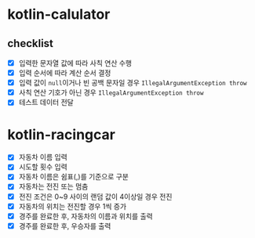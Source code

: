# kotlin-calulator

## checklist

- [x] 입력한 문자열 값에 따라 사칙 연산 수행
- [x] 입력 순서에 따라 계산 순서 결정
- [x] 입력 값이 `null`이거나 빈 공백 문자일 경우 `IllegalArgumentException throw`
- [x] 사칙 연산 기호가 아닌 경우 `IllegalArgumentException throw`
- [x] 테스트 데이터 전달

# kotlin-racingcar

- [x] 자동차 이름 입력
- [x] 시도할 횟수 입력
- [x] 자동차 이름은 쉼표(,)를 기준으로 구분
- [x] 자동차는 전진 또는 멈춤
- [x] 전진 조건은 0~9 사이의 랜덤 값이 4이상일 경우 전진
- [x] 자동차의 위치는 전진할 경우 1씩 증가
- [x] 경주를 완료한 후, 자동차의 이름과 위치를 출력
- [x] 경주를 완료한 후, 우승자를 출력